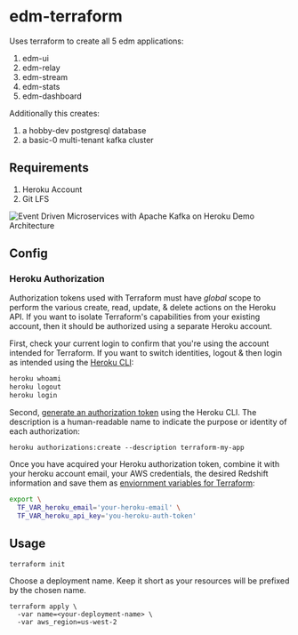 # edm-terraform

Uses terraform to create all 5 edm applications:

1. edm-ui
1. edm-relay
1. edm-stream
1. edm-stats
1. edm-dashboard

Additionally this creates:

1. a hobby-dev postgresql database
1. a basic-0 multi-tenant kafka cluster

## Requirements

1. Heroku Account
1. Git LFS

![Event Driven Microservices with Apache Kafka on Heroku Demo Architecture](https://s3.amazonaws.com/octo-public/kafka-microservices.png "EDM")

## Config

### Heroku Authorization

Authorization tokens used with Terraform must have *global* scope to perform the various create, read, update, & delete actions on the Heroku API. If you want to isolate Terraform's capabilities from your existing account, then it should be authorized using a separate Heroku account.

First, check your current login to confirm that you're using the account intended for Terraform. If you want to switch identities, logout & then login as intended using the [Heroku CLI](https://devcenter.heroku.com/articles/heroku-cli):

```bash
heroku whoami
heroku logout
heroku login
```

Second, [generate an authorization token](https://devcenter.heroku.com/articles/heroku-cli-commands#heroku-authorizations) using the Heroku CLI. The description is a human-readable name to indicate the purpose or identity of each authorization:

```
heroku authorizations:create --description terraform-my-app
```

Once you have acquired your Heroku authorization token, combine it with your heroku account email, your AWS credentials, the desired Redshift information and save them as [enviornment variables for Terraform](https://www.terraform.io/docs/configuration/variables.html#environment-variables):


```bash
export \
  TF_VAR_heroku_email='your-heroku-email' \
  TF_VAR_heroku_api_key='you-heroku-auth-token'
```

## Usage

```bash
terraform init
```

Choose a deployment name. Keep it short as your resources will be prefixed by the chosen name.

```
terraform apply \
  -var name=<your-deployment-name> \
  -var aws_region=us-west-2
```
